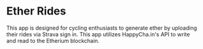 # Ether Rides #
This app is designed for cycling enthusiasts to generate ether by uploading their rides via Strava sign in. This app utilizes HappyCha.in's API to write and read to the Etherium blockchain.
